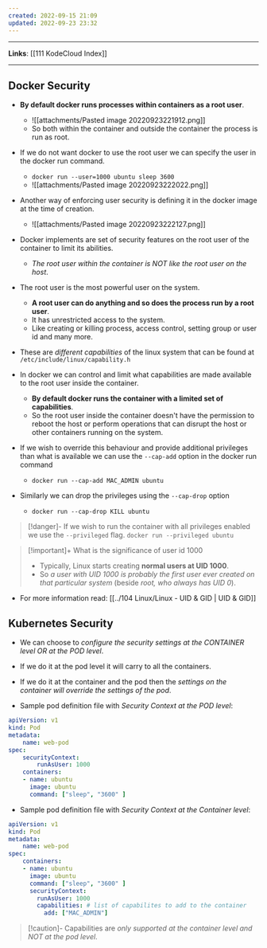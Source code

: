 ```yaml
---
created: 2022-09-15 21:09
updated: 2022-09-23 23:32
---
```

---
**Links**: [[111 KodeCloud Index]]

---
## Docker Security
- **By default docker runs processes within containers as a root user**.
	- ![[attachments/Pasted image 20220923221912.png]]
	- So both within the container and outside the container the process is run as root.
- If we do not want docker to use the root user we can specify the user in the docker run command.
	- `docker run --user=1000 ubuntu sleep 3600`
	- ![[attachments/Pasted image 20220923222022.png]]

- Another way of enforcing user security is defining it in the docker image at the time of creation.
	- ![[attachments/Pasted image 20220923222127.png]]
- Docker implements are set of security features on the root user of the container to limit its abilities.
	- *The root user within the container is NOT like the root user on the host*.
- The root user is the most powerful user on the system.
	- **A root user can do anything and so does the process run by a root user**.
	- It has unrestricted access to the system.
	- Like creating or killing process, access control, setting group or user id and many more.
- These are *different capabilities* of the linux system that can be found at `/etc/include/linux/capability.h`
- In docker we can control and limit what capabilities are made available to the root user inside the container.
	- **By default docker runs the container with a limited set of capabilities**.
	- So the root user inside the container doesn't have the permission to reboot the host or perform operations that can disrupt the host or other containers running on the system.
- If we wish to override this behaviour and provide additional privileges than what is available we can use the `--cap-add` option in the docker run command
	- `docker run --cap-add MAC_ADMIN ubuntu`
- Similarly we can drop the privileges using the `--cap-drop` option
	- `docker run --cap-drop KILL ubuntu`

> [!danger]- If we wish to run the container with all privileges enabled we use the `--privileged` flag.
> `docker run --privileged ubuntu`

> [!important]+ What is the significance of user id 1000
> - Typically, Linux starts creating **normal users at UID 1000**. 
> - So *a user with UID 1000 is probably the first user ever created on that particular system* (beside *root, who always has UID 0*).

- For more information read: [[../104 Linux/Linux - UID & GID | UID & GID]]

## Kubernetes Security
- We can choose to *configure the security settings at the CONTAINER level OR at the POD level*.
- If we do it at the pod level it will carry to all the containers.
- If we do it at the container and the pod then the *settings on the container will override the settings of the pod*.

- Sample pod definition file with *Security Context at the POD level*:
```yaml
apiVersion: v1
kind: Pod
metadata:
	name: web-pod
spec:
	securityContext:
		runAsUser: 1000
	containers:
	- name: ubuntu
	  image: ubuntu
	  command: ["sleep", "3600" ]
```

- Sample pod definition file with *Security Context at the Container level*:
```yaml
apiVersion: v1
kind: Pod
metadata:
	name: web-pod
spec:
	containers:
	- name: ubuntu
	  image: ubuntu
	  command: ["sleep", "3600" ]
	  securityContext:
	    runAsUser: 1000
		capabilities: # list of capabilites to add to the container
		  add: ["MAC_ADMIN"]
```

> [!caution]- Capabilities are *only supported at the container level and NOT at the pod level*.
